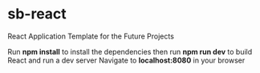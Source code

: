 # sb-react
React Application Template for the Future Projects 

Run **npm install** to install the dependencies 
then run **npm run dev** to build React and run a dev server 
Navigate to **localhost:8080** in your browser 